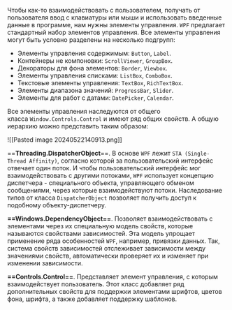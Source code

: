 Чтобы как-то взаимодействовать с пользователем, получать от пользователя ввод с клавиатуры или мыши и использовать введенные данные в программе, нам нужны элементы управления. `WPF` предлагает стандартный набор элементов управления.
Все элементы управления могут быть условно разделены на несколько подгрупп:

- Элементы управления содержимым:  `Button`, `Label`.
- Контейнеры не компоновки: `ScrollViewer`, `GroupBox`.
- Декораторы для фона элементов: `Border`, `Viewbox`.
- Элементы управления списками: `ListBox`, `ComboBox`.
- Текстовые элементы управления: `TextBox`, `RichTextBox`.
- Элементы диапазона значений: `ProgressBar`, `Slider`.
- Элементы для работ с датами: `DatePicker`,  `Calendar`.

Все элементы управления наследуются от общего класса `Window.Controls.Control` и имеют ряд общих свойств. А общую иерархию можно представить таким образом:

![[Pasted image 20240522140913.png]]

==**Threading.DispatcherObject**==. В основе `WPF` лежит `STA (Single-Thread Affinity)`, согласно которой за пользовательский интерфейс отвечает один поток. И чтобы пользовательский интерфейс мог взаимодействовать с другими потоками, `WPF` использует концепцию диспетчера - специального объекта, управляющего обменом сообщениями, через которые взаимодействуют потоки. Наследование типов от класса `DispatcherObject` позволяет получить доступ к подобному объекту-диспетчеру.

**==Windows.DependencyObject==**. Позволяет взаимодействовать с элементами через их специальную модель свойств, которые называются свойствами зависимостей. Эта модель упрощает применение ряда особенностей `WPF`, например, привязки данных. Так, система свойств зависимостей отслеживает зависимости между значениями свойств, автоматически проверяет их и изменяет при изменении зависимости.

**==Controls.Control==**. Представляет элемент управления, с которым взаимодействует пользователь. Этот класс добавляет ряд дополнительных свойств для поддержки элементами шрифтов, цветов фона, шрифта, а также добавляет поддержку шаблонов.